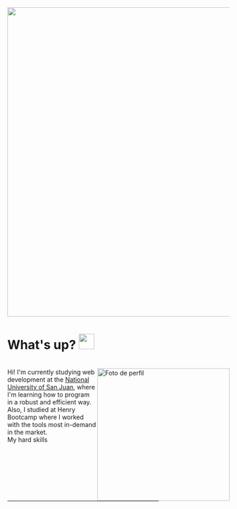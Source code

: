 



<div align=center>
<img width=700 align=center src="https://readme-typing-svg.herokuapp.com?font=Inter&weight=500&size=30&pause=1000&color=FFFFFF&background=1D202C&center=true&vCenter=true&width=600&lines=Hi!+I'm+Julian+Riera;Full+Stack+Developer;I+love+programming+%E2%99%A5%EF%B8%8F">
</div>

<h1> What's up? <img src="https://media.giphy.com/media/hvRJCLFzcasrR4ia7z/giphy.gif" width="35"></h1>
<br>



<img align=right src="https://github.com/user-attachments/assets/933000a1-016f-4f68-8627-2be36c0550a8" alt="Foto de perfil" width=300px>  
Hi! I'm currently studying web development at the <a target="blank" href="https://www.unsj.edu.ar/">National University of San Juan</a>, where I'm learning how to program in a robust and efficient way. Also, I studied at Henry Bootcamp where I worked with the tools most in-demand in the market. 
<br>
My hard skills 

<br>
<br>
<hr width="68%" >








